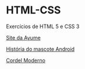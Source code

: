 # HTML-CSS
 Exercícios de HTML 5 e CSS 3

<a href="https://iaspfeifer.github.io/HTML-CSS/práticas/Site - Ayume/index.html" target="-blank">Site da Ayume</a>

<a href="https://iaspfeifer.github.io/HTML-CSS/exercicios/desafio/index.html" target="-blank">História do mascote Android</a>

<a href="https://iaspfeifer.github.io/HTML-CSS/exercicios/desafio02/index.html" target="-blank">Cordel Moderno</a>